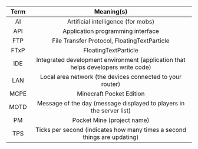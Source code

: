 | Term | Meaning(s) |
| :---: | :----: |
| AI | Artificial intelligence (for mobs) |
| API | Application programming interface |
| FTP | File Transfer Protocol, FloatingTextParticle |
| FTxP | FloatingTextParticle |
| IDE | Integrated development environment (application that helps developers write code) |
| LAN | Local area network (the devices connected to your router) |
| MCPE | Minecraft Pocket Edition |
| MOTD | Message of the day (message displayed to players in the server list) |
| PM | Pocket Mine (project name) |
| TPS | Ticks per second (indicates how many times a second things are updating) |
